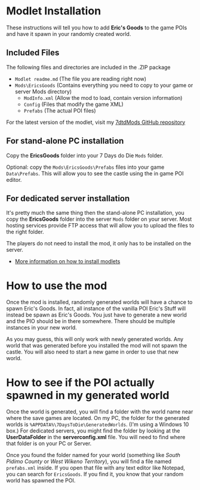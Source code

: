 Modlet Installation
===================

These instructions will tell you how to add **Eric's Goods** to the game POIs and have it spawn in your randomly created world.

Included Files
--------------

The following files and directories are included in the .ZIP package
- `Modlet readme.md` (The file you are reading right now)
- `Mods\EricsGoods` (Contains everything you need to copy to your game or server Mods directory)  
  - `ModInfo.xml` (Allow the mod to load, contain version information)
  - `Config` (Files that modify the game XML)
  - `Prefabs` (The actual POI files)

For the latest version of the modlet, visit my [7dtdMods GitHub repository](https://github.com/Laotseu/7dtdMods)

For stand-alone PC installation
-------------------------------

Copy the **EricsGoods** folder into your 7 Days do Die `Mods` folder.

Optional: copy the `Mods\EricsGoods\Prefabs` files into your game `Data\Prefabs`. This will allow you to see the castle using the in game POI editor.


For dedicated server installation
---------------------------------

It's pretty much the same thing then the stand-alone PC installation, you copy the **EricsGoods** folder into the server `Mods` folder on your server. Most hosting services provide FTP access that will allow you to upload the files to the right folder.

The players do not need to install the mod, it only has to be installed on the server.

* [More information on how to install modlets](https://7daystodie.gamepedia.com/How_to_Install_Modlets)

How to use the mod
==================

Once the mod is installed, randomly generated worlds will have a chance to spawn Eric's Goods. In fact, all instance of the vanilla POI Eric's Stuff will instead be spawn as Eric's Goods. You just have to generate a new world and the PIO should be in there somewhere. There should be multiple instances in your new world.

As you may guess, this will only work with newly generated worlds. Any world that was generated before you installed the mod will not spawn the castle. You will also need to start a new game in order to use that new world.

How to see if the POI actually spawned in my generated world
============================================================

Once the world is generated, you will find a folder with the world name near where the save games are located. On my PC, the folder for the generated worlds is `%APPDATA%\7DaysToDie\GeneratedWorlds`. (I'm using a Windows 10 box.) For dedicated servers, you might find the folder by looking at the **UserDataFolder** in the **serverconfig.xml** file. You will need to find where that folder is on your PC or Server. 

Once you found the folder named for your world (something like _South Pidimo County_ or _West Wikeno Territory_), you will find a file named `prefabs.xml` inside. If you open that file with any text editor like Notepad, you can search for `EricsGoods`. If you find it, you know that your random world has spawned the POI.